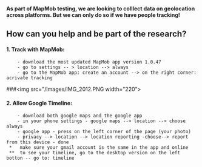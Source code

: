 
#### As part of MapMob testing, we are looking to colllect data on geolocation across platforms. But we can only do so if we have people tracking! 

## How can you help and be part of the research?  
#### 1. Track with MapMob:
        - download the most updated MapMob app version 1.0.47
        - go to settings -- > location --> always 
        - go to the MapMob app: create an account --> on the right corner: acrivate tracking 
###<img src="/Images/IMG_2012.PNG width="220">

        
        
#### 2. Allow Google Timeline: 
        - download both google maps and the google app
        - in your phone settings - google maps --> location --> choose always
        - google app - press on the left corner of the page (your photo) 
        - privacy --> location --> location reporting -choose--> report from this device - done
     *   make sure your gmail account is the same in the app and online
     **  to see your timeline, go to the desktop version on the left botton -- go to: timeline 
